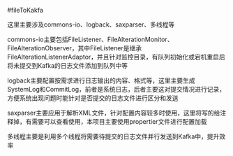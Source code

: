 #fileToKakfa

这里主要涉及commons-io、logback、saxparser、多线程等

commons-io主要包括FileListener、FileAlterationMonitor、FileAlterationObserver，其中FileListener是继承FileAlterationListenerAdaptor，并且针对监控目录，有队列初始化或宕机重启后将未提交到Kafka的日志文件添加到队列中等

logback主要配置按需求进行日志输出的内容、格式等，这里主要生成SystemLog和CommitLog，前者是系统日志，后者主要这对提交情况进行记录，方便系统出现问题时能针对是否提交的日志文件进行区分和发送

saxparser主要应用于解析XML文件，针对配置内容较多时使用，这里将写的给注释掉，有需要可以查看使用，本项目主要使用propertier文件进行配置加载

多线程主要是利用多个线程将需要待提交的日志文件并行发送到Kafka中，提升效率
